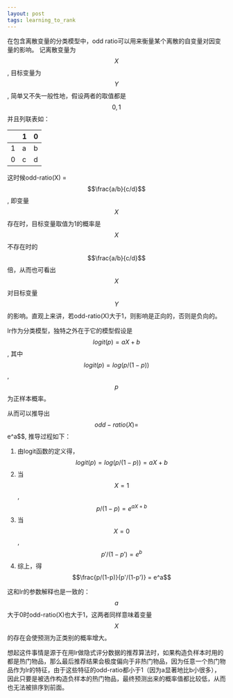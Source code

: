 ```yaml
---
layout: post
tags: learning_to_rank
---
```


在包含离散变量的分类模型中，odd ratio可以用来衡量某个离散的自变量对因变量的影响。
记离散变量为$$X$$, 目标变量为$$Y$$, 简单又不失一般性地，假设两者的取值都是$${0,1}$$并且列联表如：

||1|0|
| -- | -- | -- |
|1|a|b|
|0|c|d|

这时候odd-ratio(X) = $$\frac{a/b}{c/d}$$, 即变量$$X$$存在时，目标变量取值为1的概率是$$X$$不存在时的$$\frac{a/b}{c/d}$$倍，从而也可看出$$X$$对目标变量$$Y$$的影响。直观上来讲，若odd-ratio(X)大于1，则影响是正向的，否则是负向的。

lr作为分类模型，独特之外在于它的模型假设是$$logit(p) = aX + b$$, 其中$$logit(p) = log(p/(1-p))$$, $$p$$为正样本概率。

从而可以推导出$$odd-ratio(X) = $$e^a$$, 推导过程如下：

1. 由logit函数的定义得，$$logit(p) = log(p/(1-p)) = aX + b$$
2. 当$$X = 1$$, $$p/(1-p) = e^{aX + b}$$
3. 当$$X = 0$$, $$p'/(1-p') = e^b$$
4. 综上，得$$\frac{p/(1-p)}{p'/(1-p')} = e^a$$

这和lr的参数解释也是一致的：$$a$$大于0时odd-ratio(X)也大于1，这两者同样意味着变量$$X$$的存在会使预测为正类别的概率增大。

想起这件事情是源于在用lr做隐式评分数据的推荐算法时，如果构造负样本时用的都是热门物品，那么最后推荐结果会极度偏向于非热门物品，因为任意一个热门物品作为lr的特征，由于这些特征的odd-ratio都小于1（因为a显著地比b小很多），因此只要是被选作构造负样本的热门物品，最终预测出来的概率值都比较低，从而也无法被排序到前面。
